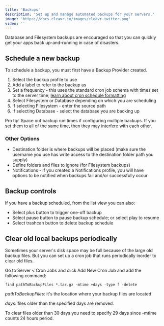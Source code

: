 ```yaml
---
title: 'Backups'
description: 'Set up and manage automated backups for your servers.'
image: 'https://docs.cleavr.io/images/cleavr-twitter.png'
video: ''
---
```


Database and Filesystem backups are encouraged so that you can quickly get your apps back up-and-running in case of 
disasters. 

## Schedule a new backup
To schedule a backup, you must first have a Backup Provider created. 

1. Select the backup profile to use 
2. Add a label to refer to the backup as
3. Set a frequency - this uses the standard cron job schema with times set to the server time; [learn about cron schedule formatting](https://crontab.guru/)
4. Select Filesystem or Database depending on which you are scheduling 
5. If selecting Filesystem - enter the source path
6. If selecting Database - select the database you are backing up

<base-point>
Pro tip! Space out backup run times if configuring multiple backups. If you set them to all of the same time, then they  may interfere with each other. 
</base-point>

### Other Options
- Destination folder is where backups will be placed (make sure the username you use has write access to the destination folder path you supply)
- Define folders and files to ignore (for Filesystem backups)
- Notifications - if you created a Notifications profile, you will have options to be notified when backups fail and/or successfully occur


## Backup controls
If you have a backup scheduled, from the list view you can also: 

- Select plus button to trigger one-off backup
- Select pause button to pause backup schedule; or select play to resume
- Select trashcan button to delete backup schedule

## Clear old local backups periodically
Sometimes your server's disk space may be full because of the large old backup files. But you can set up a cron job that runs periodically inorder to clear old files.

Go to Server < Cron Jobs and click Add New Cron Job and add the following command:

`find pathToBackupFiles *.tar.gz -mtime +days -type f -delete`

_pathToBackupFiles_: it's the location where your backup files are located

_days_: files older than the specified days are removed. 

To clear files older than 30 days you need to specify 29 days since -mtime counts 24 hours period.

